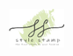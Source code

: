 

<img src="https://github.com/RohiniLawrence/StyleStamp/blob/master/app/src/main/res/drawable-xxhdpi/fulllogo.png" alt="alt text" width="100" >
